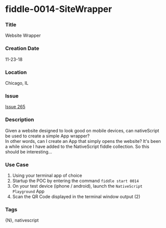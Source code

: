 fiddle-0014-SiteWrapper
======

### Title

Website Wrapper


### Creation Date

11-23-18


### Location

Chicago, IL


### Issue

[Issue 265](https://github.com/bradyhouse/house/issues/265)


### Description

Given a website designed to look good on mobile devices, can nativeScript be used to create a simple App wrapper?  
In other words, can I create an App that simply opens the website?  It's been a while since I have added to the 
NativeScript fiddle collection.  So this should be interesting...


### Use Case

1.  Using your terminal app of choice
2.  Startup the POC by entering the command `fiddle start 0014`
3.  On your test device (iphone / android), launch the `NativeScript Playground` App
4.  Scan the QR Code displayed in the terminal window output (2)


### Tags

{N}, nativescript
